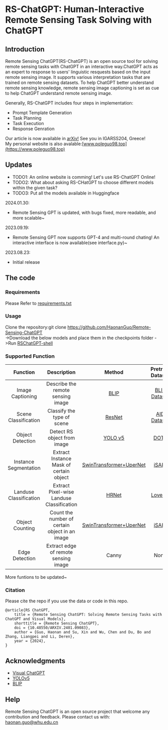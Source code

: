 # RS-ChatGPT: Human-Interactive Remote Sensing Task Solving with ChatGPT
Introduction
----
Remote Sensing ChatGPT(RS-ChatGPT) is an open source tool for solving remote sensing tasks with ChatGPT in an interactive way.ChatGPT acts as an expert to response to users' linguistic resquests based on the input remote sensing image.  It supports various interpretation tasks that are trained on remote sensing datasets. To help ChatGPT better understand remote sensing knowledge, remote sensing image captioning is set as cue to help ChatGPT understand remote sensing image.

Generally, RS-ChatGPT includes four steps in implementation:
* Prompt Template Generation
* Task Planning
* Task Execution
* Response Genration

Our article is now available in [arXiv!](https://arxiv.org/abs/2401.09083) See you in IGARSS204, Greece!<br/>
My personal website is also avalable:[www.poleguo98.top](https://www.poleguo98.top)


Updates
----
* TODO1: An online website is comming! Let's use RS-ChatGPT Online!<br/>
* TODO2: What about asking RS-CHatGPT to choose different models within the given task?<br/>
* TODO3: Put all the models available in Huggingface<br/>

2024.01.30: <br/>
* Remote Sensing GPT is updated, with bugs fixed, more readable, and more scalable~<br/>

2023.09.19: <br/>
* Remote Sensing GPT now supports GPT-4 and multi-round chating! An interactive interface is now available(see interface.py)~<br/>

2023.08.23:<br/>
* Initial release

  
The code
----
### Requirements
Please Refer to [requirements.txt](https://github.com/HaonanGuo/Remote-Sensing-ChatGPT/blob/main/requirements.txt)

### Usage
Clone the repository:git clone https://github.com/HaonanGuo/Remote-Sensing-ChatGPT<br/>
->Download the below models and place them in the checkpoints folder
->Run [RSChatGPT-shell]([https://github.com/HaonanGuo/Remote-Sensing-ChatGPT/blob/main/rs_chatgpt.py](https://github.com/HaonanGuo/Remote-Sensing-ChatGPT/blob/main/RSChatGPT-shell.py)) 

### Supported Function
| Function |    Description  | Method | Pretrain Dataset     | Model Weights     |
| :--------: | :--------: | :--------: | :--------: | :--------: |
| Image Captioning | Describe the remote sensing image | [BLIP](https://icml.cc/virtual/2022/spotlight/16016) | [BLIP Dataset](https://icml.cc/virtual/2022/spotlight/16016)| [weight(github)](https://github.com/salesforce/BLIP) |
| Scene Classification | Classify the type of scene | [ResNet](https://arxiv.org/abs/1512.03385) | [AID Dataset](http://www.captain-whu.com/project/AID/)|[weight(Google)](https://drive.google.com/file/d/1f-WES6fTGGa5W9BcDPMVhGk3Foc4p9Or/view?usp=drive_link) [weight(Baidu)](https://pan.baidu.com/s/1yNgUQKieZBEJZ0axzN4tiw?pwd=RSGP) |
| Object Detection | Detect RS object from image | [YOLO v5](https://zenodo.org/badge/latestdoi/264818686) | [DOTA](http://captain.whu.edu.cn/DOTAweb)| [weight(Google)](https://drive.google.com/file/d/1Hb7XA6gZxNam8y8nxs2p6EqJ-XaG1o5Y/view?usp=drive_link) [weight(Baidu)](https://pan.baidu.com/s/1XTG-MLxx5_D0OO6M80OP1A?pwd=RSGP) |
| Instance Segmentation | Extract Instance Mask of certain object | [SwinTransformer+UperNet](https://github.com/open-mmlab/mmsegmentation) | [iSAID](https://captain-whu.github.io/iSAID/index)| [weight(Google)](https://drive.google.com/file/d/165jeD0oi6fSpvWrpgfVBbzUOsyHN0xEq/view?usp=drive_link) [weight(Baidu)](https://pan.baidu.com/s/1Tv6BCt68L2deY_wMVZizgg?pwd=RSGP)|
| Landuse Classification | Extract Pixel-wise Landuse Classification | [HRNet](https://github.com/HRNet) | [LoveDA](https://github.com/Junjue-Wang/LoveDA)| [weight(Google)](https://drive.google.com/file/d/1fRyEpb7344S4Y5F2Q4EBO3fXVT4kXaft/view?usp=drive_link) [weight(Baidu)](https://pan.baidu.com/s/1m6yOXbT6cKGqJ64z86u7fQ?pwd=RSGP) |
| Object Counting | Count the number of certain object in an image | [SwinTransformer+UperNet](https://github.com/open-mmlab/mmsegmentation) | [iSAID](https://captain-whu.github.io/iSAID/index)| [weight(Google)](https://drive.google.com/file/d/165jeD0oi6fSpvWrpgfVBbzUOsyHN0xEq/view?usp=drive_link) [weight(Baidu)](https://pan.baidu.com/s/1Tv6BCt68L2deY_wMVZizgg?pwd=RSGP)|
| Edge Detection | Extract edge of remote sensing image | Canny |None| None |

 More funtions to be updated~

### Citation

Please cite the repo if you use the data or code in this repo.

```
@article{RS ChatGPT,
	title = {Remote Sensing ChatGPT: Solving Remote Sensing Tasks with ChatGPT and Visual Models},
	shorttitle = {Remote Sensing ChatGPT},
	doi = {10.48550/ARXIV.2401.09083},
	author = {Guo, Haonan and Su, Xin and Wu, Chen and Du, Bo and Zhang, Liangpei and Li, Deren},
	year = {2024},
}

```

## Acknowledgments
- [Visual ChatGPT](https://github.com/microsoft/TaskMatrix)
- [YOLOv5](https://github.com/hukaixuan19970627/yolov5_obb)
- [BLIP](https://github.com/salesforce/BLIP)
  
Help
----
Remote Sensing ChatGPT is an open source project that welcome any contribution and feedback. Please contact us with: haonan.guo@whu.edu.cn

